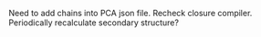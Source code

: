 Need to add chains into PCA json file.
Recheck closure compiler.
Periodically recalculate secondary structure?
